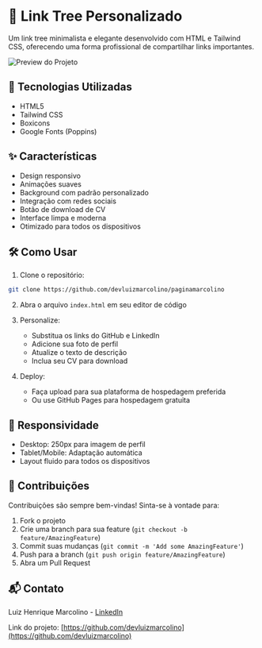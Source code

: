 # 🔗 Link Tree Personalizado

Um link tree minimalista e elegante desenvolvido com HTML e Tailwind CSS, oferecendo uma forma profissional de compartilhar links importantes.

![Preview do Projeto](/src/images/páginamarcola.png)

## 🚀 Tecnologias Utilizadas

- HTML5
- Tailwind CSS
- Boxicons
- Google Fonts (Poppins)

## ✨ Características

- Design responsivo
- Animações suaves
- Background com padrão personalizado
- Integração com redes sociais
- Botão de download de CV
- Interface limpa e moderna
- Otimizado para todos os dispositivos

## 🛠️ Como Usar

1. Clone o repositório:
```bash
git clone https://github.com/devluizmarcolino/paginamarcolino
```

2. Abra o arquivo `index.html` em seu editor de código

3. Personalize:
   - Substitua os links do GitHub e LinkedIn
   - Adicione sua foto de perfil
   - Atualize o texto de descrição
   - Inclua seu CV para download

4. Deploy:
   - Faça upload para sua plataforma de hospedagem preferida
   - Ou use GitHub Pages para hospedagem gratuita

## 📱 Responsividade

- Desktop: 250px para imagem de perfil
- Tablet/Mobile: Adaptação automática
- Layout fluido para todos os dispositivos

## 🤝 Contribuições

Contribuições são sempre bem-vindas! Sinta-se à vontade para:

1. Fork o projeto
2. Crie uma branch para sua feature (`git checkout -b feature/AmazingFeature`)
3. Commit suas mudanças (`git commit -m 'Add some AmazingFeature'`)
4. Push para a branch (`git push origin feature/AmazingFeature`)
5. Abra um Pull Request


## 📬 Contato

Luiz Henrique Marcolino - [LinkedIn](https://linkedin.com/in/luizhenriquemarcolino/)

Link do projeto: [https://github.com/devluizmarcolino](https://github.com/devluizmarcolino)